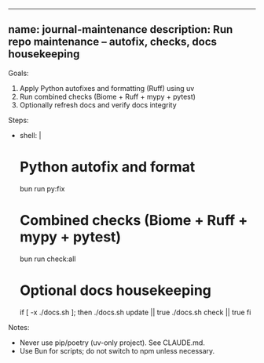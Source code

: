 ***

name: journal-maintenance
description: Run repo maintenance – autofix, checks, docs housekeeping
----------------------------------------------------------------------

Goals:

1. Apply Python autofixes and formatting (Ruff) using uv
2. Run combined checks (Biome + Ruff + mypy + pytest)
3. Optionally refresh docs and verify docs integrity

Steps:

- shell: |

  # Python autofix and format

  bun run py:fix

  # Combined checks (Biome + Ruff + mypy + pytest)

  bun run check:all

  # Optional docs housekeeping

  if \[ -x ./docs.sh ]; then
  ./docs.sh update || true
  ./docs.sh check || true
  fi

Notes:

- Never use pip/poetry (uv-only project). See CLAUDE.md.
- Use Bun for scripts; do not switch to npm unless necessary.
